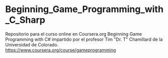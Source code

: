 Beginning_Game_Programming_with_C_Sharp
=======================================
Repositorio para el curso online en Coursera.org Beginning Game Programming with C# impartido por el 
profesor Tim "Dr. T" Chamillard de la Universidad de Colorado.
https://www.coursera.org/course/gameprogramming

